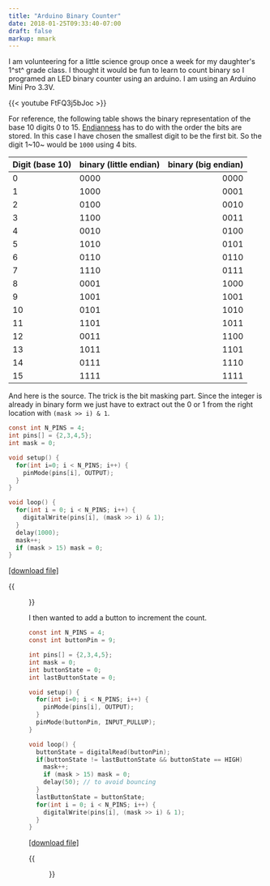 ```yaml
---
title: "Arduino Binary Counter"
date: 2018-01-25T09:33:40-07:00
draft: false
markup: mmark
---
```


I am volunteering for a little science group once a week for my daughter's 1^st^ grade class. I thought it would be fun to learn to count binary so I programed an LED binary counter using an arduino. I am using an Arduino Mini Pro 3.3V.

{{< youtube FtFQ3j5bJoc >}}

For reference, the following table shows the binary representation of the base 10 digits 0 to 15. [Endianness](https://en.wikipedia.org/wiki/Endianness) has to do with the order the bits are stored. In this case I have chosen the smallest digit to be the first bit. So the digit 1~10~ would be `1000` using 4 bits.

Digit (base 10) | binary (little endian) | binary (big endian) |
----------------|------------------------|---------------------:
 0  | 0000 | 0000
 1  | 1000 | 0001
 2  | 0100 | 0010
 3  | 1100 | 0011
 4  | 0010 | 0100
 5  | 1010 | 0101
 6  | 0110 | 0110
 7  | 1110 | 0111
 8  | 0001 | 1000
 9  | 1001 | 1001
 10 | 0101 | 1010
 11 | 1101 | 1011
 12 | 0011 | 1100
 13 | 1011 | 1101
 14 | 0111 | 1110
 15 | 1111 | 1111

And here is the source. The trick is the bit masking part. Since the integer is already in binary form we just have to extract out the 0 or 1 from the right location with `(mask >> i) & 1`.

~~~c
const int N_PINS = 4;
int pins[] = {2,3,4,5};
int mask = 0;

void setup() {                
  for(int i=0; i < N_PINS; i++) {
    pinMode(pins[i], OUTPUT);
  } 
}

void loop() {
  for(int i = 0; i < N_PINS; i++) {
    digitalWrite(pins[i], (mask >> i) & 1);
  }
  delay(1000);
  mask++;
  if (mask > 15) mask = 0;
}
~~~
[[download file]](/files/binary_counter.ino)

{{<figure title="Binary Counter Schematic" src="/img/binary_counter.png" caption="Binary Counter Schematic">}}


I then wanted to add a button to increment the count.

~~~c
const int N_PINS = 4;
const int buttonPin = 9;

int pins[] = {2,3,4,5};
int mask = 0;
int buttonState = 0;
int lastButtonState = 0;

void setup() {                
  for(int i=0; i < N_PINS; i++) {
    pinMode(pins[i], OUTPUT);
  } 
  pinMode(buttonPin, INPUT_PULLUP);
}

void loop() {
  buttonState = digitalRead(buttonPin);
  if(buttonState != lastButtonState && buttonState == HIGH) {
    mask++;
    if (mask > 15) mask = 0;
    delay(50); // to avoid bouncing
  }
  lastButtonState = buttonState;
  for(int i = 0; i < N_PINS; i++) {
    digitalWrite(pins[i], (mask >> i) & 1);
  }
}
~~~
[[download file]](/files/binary_counter_with_button.ino)

{{<figure title="Binary Counter Schematic with button" src="/img/binary_counter_with_button.png" caption="Binary Counter with Button Schematic">}}

